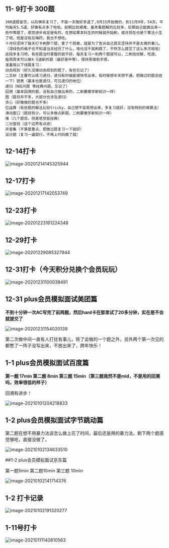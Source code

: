 ## 11- 9打卡 300题

```
300道题留念，以后佛系复习了，不能一天做好多道了,9月15开始做的，到11月9号，54天，平均每天5.5道，好像有点多了哈哈，前期比较艰难，基本看题解的比较多，后期自己能做出来一些中等题了，感觉进步肯定是有的，在想如果本科生的时候就开始刷，或许现在也是个算法小生了吧，但是没有后悔药，我也不想吃。
十月份坚持了每天打卡刷那个题，拿了个勋章，就是为了告诉自己其实坚持并不是太难的事儿。
（深绿色的格子也不知道当天经历了什么，啥也没干就刷题了，不然怎么提交了这么多次哈哈）
这段多复习吧，有些题当时掌握的就不好。每天复习一到两个题就可以，二刷找优解，吃透。
每周周末可以做4-5道新的题（最好是中等），保持思维和手感。
准备按以下线路复习：
动态规划（好久没做动态规划的题了，有些忘记了）
二叉树（主要可以练习递归，递归有时候能很快写出来，有时候想半天想不通，把做过的题总结一下）链表（基本也是递归，可见递归的地位）
递归（N后问题 等经典问题，忘记了）
回溯（基本回溯的题，没有自己做出来的，二刷要像学新知识一样）
图（题目并不多，大部分也涉及递归）
贪心（好像做的题也不多）
位运算（有些题的解法比较tricky，自己想不容易想出来，多复习就好，没有特别的难算法）
滑动窗口（题目较少，可以多做点新题，二刷要像学新知识一样）
堆（几个题目，但是感觉挺经典）
二分查找（这个边界有点烦）
并查集（不算是重点，把做过题复习一下就好）
设计题（复习一遍就行，不再上代码做了就）
```

## 12-14打卡

![image-20201214145325944](https://gitee.com/f0rest9999/images/raw/master/20201214145326.png)

## 12-17打卡

![image-20201217142053749](https://gitee.com/f0rest9999/images/raw/master/20201217142053.png)

## 12-23打卡

![image-20201223161224348](https://gitee.com/f0rest9999/images/raw/master/20201223161224.png)

## 12-29打卡

![image-20201229085327944](https://gitee.com/f0rest9999/images/raw/master/20201229085335.png)

## 12-31打卡（今天积分兑换个会员玩玩）

![image-20201231100038491](https://gitee.com/f0rest9999/images/raw/master/20201231100045.png)

## 12-31 plus会员模拟面试美团篇

**不到十分钟一次AC写完了前两题，然后hard卡在那里试了20多分钟，实在是不会就提交了**

![image-20201231154020139](https://gitee.com/f0rest9999/images/raw/master/20201231154020.png)

第二次做中间一直有人打扰有事儿，除了会做的一个题之外，另外两个第一次见的都憋了一阵子没写出来，不放出来了，跨年快乐！

## 1-1 plus会员模拟面试百度篇

**第一题 17min 第二题 8min 第三题 15min（第三题竟然不是mid，不是用的回溯吗，效率很低的样子）**

回溯有进步！

![image-20210101204218833](https://gitee.com/f0rest9999/images/raw/master/20210101204225.png)

## 1-2 plus会员模拟面试字节跳动篇

第二题在想不用暴力法该怎么做上花了时间，最后还是用的暴力法，剩下两个题感觉够呛，直接没做了。

![image-20210102134633510](https://gitee.com/f0rest9999/images/raw/master/20210102134640.png)

##1-2 plus会员模拟面试京东篇

第一题5min 第二题10min 第三题 10min

![image-20210102141714376](https://gitee.com/f0rest9999/images/raw/master/20210102141714.png)

## 1-2 打卡记录

![image-20210102191320277](https://gitee.com/f0rest9999/images/raw/master/20210102191320.png)

## 1-11号打卡

![image-20210111140810563](https://gitee.com/f0rest9999/images/raw/master/20210111140817.png)